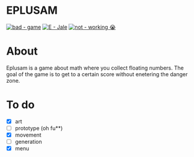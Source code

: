 # EPLUSAM
[![bad - game](https://img.shields.io/badge/bad-game-purple)](https://)
[![E - Jale](https://img.shields.io/badge/E-Jale-blue)](https://)
[![not  - working 😭](https://img.shields.io/badge/not_-working_😭-blue)](https://)
# About
Eplusam is a game about math where you collect floating numbers. The goal of the game is to get to a certain score without enetering the danger zone.

# To do

- [X] art
- [ ] prototype (oh fu**)
- [X] movement
- [ ] generation
- [X] menu
